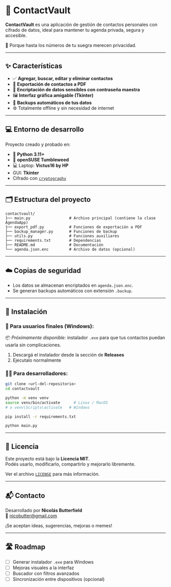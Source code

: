 
# 🔐 ContactVault

**ContactVault** es una aplicación de gestión de contactos personales con cifrado de datos, ideal para mantener tu agenda privada, segura y accesible.

🔐 Porque hasta los números de tu suegra merecen privacidad.

---

## ✨ Características

- ✅ **Agregar, buscar, editar y eliminar contactos**
- 📄 **Exportación de contactos a PDF**
- 🔐 **Encriptación de datos sensibles con contraseña maestra**
- 🖼️ **Interfaz gráfica amigable (Tkinter)**
- 💾 **Backups automáticos de tus datos**
- ⚙️ Totalmente offline y sin necesidad de internet

---

## 💻 Entorno de desarrollo

Proyecto creado y probado en:

- 🐍 **Python 3.11+**
- 🧪 **openSUSE Tumbleweed**
- 💻 Laptop: **Victus16 by HP**
- GUI: **Tkinter**
- Cifrado con [`cryptography`](https://pypi.org/project/cryptography/)

---

## 🗂️ Estructura del proyecto

```
contactvault/
├── main.py                 # Archivo principal (contiene la clase AgendaApp)
├── export_pdf.py           # Funciones de exportación a PDF
├── backup_manager.py       # Funciones de backup
├── utils.py                # Funciones auxiliares
├── requirements.txt        # Dependencias
├── README.md               # Documentación
└── agenda.json.enc         # Archivo de datos (opcional)
```

---

## ☁️ Copias de seguridad

- Los datos se almacenan encriptados en `agenda.json.enc`.
- Se generan backups automáticos con extensión `.backup`.

---

## 🚀 Instalación

### 🔰 Para usuarios finales (Windows):

📦 *Próximamente disponible:* instalador `.exe` para que tus contactos puedan usarla sin complicaciones.

1. Descargá el instalador desde la sección de **Releases**
2. Ejecutalo normalmente

### 👨‍💻 Para desarrolladores:

```bash
git clone <url-del-repositorio>
cd contactvault

python -m venv venv
source venv/bin/activate      # Linux / MacOS
# o venv\Scripts\activate   # Windows

pip install -r requirements.txt

python main.py
```

---

## 🧾 Licencia

Este proyecto está bajo la **Licencia MIT**.  
Podés usarlo, modificarlo, compartirlo y mejorarlo libremente.

Ver el archivo [`LICENSE`](./LICENSE) para más información.

---

## 📬 Contacto

Desarrollado por **Nicolás Butterfield**  
📧 nicobutter@gmail.com

¡Se aceptan ideas, sugerencias, mejoras o memes!

---

## 🛣️ Roadmap

- [ ] Generar instalador `.exe` para Windows
- [ ] Mejoras visuales a la interfaz
- [ ] Buscador con filtros avanzados
- [ ] Sincronización entre dispositivos (opcional)
